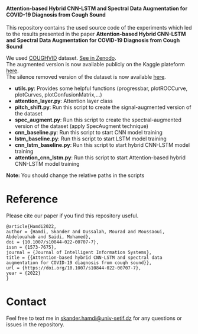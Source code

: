 #### Attention-based Hybrid CNN-LSTM and Spectral Data Augmentation for COVID-19 Diagnosis from Cough Sound
This repository contains the used source code of the experiments which led to the results presented in the paper <b>Attention-based Hybrid CNN-LSTM and Spectral Data Augmentation for COVID-19 Diagnosis from Cough Sound</b>

We used <a href='https://www.nature.com/articles/s41597-021-00937-4'>COUGHVID</a> dataset. <a href='https://zenodo.org/record/4048312'>See in Zenodo</a>. <br> The augmented version is now available publicly on the Kaggle plateform <a href="https://www.kaggle.com/datasets/alex1994/melspectrogram-spec-aug-30-percent">here</a>. <br>
The silence removed version of the dataset is now available <a href="https://drive.google.com/drive/folders/1AeY4y0aC0PqmM5V6yM9YRsNNkzGUHedB?usp=sharing">here</a>.

- <b>utils.py</b>: Provides some helpful functions (progressbar, plotROCCurve, plotCurves, plotConfusionMatrix,...)
- <b>attention_layer.py</b>: Attention layer class
- <b>pitch_shift.py</b>: Run this script to create the signal-augmented version of the dataset
- <b>spec_augment.py</b>: Run this script to create the spectral-augmented version of the dataset (apply SpecAugment technique) 
- <b>cnn_baseline.py</b>: Run this script to start CNN model training
- <b>lstm_baseline.py</b>: Run this script to start LSTM model training
- <b>cnn_lstm_baseline.py</b>: Run this script to start hybrid CNN-LSTM model training
- <b>attention_cnn_lstm.py</b>: Run this script to start Attention-based hybrid CNN-LSTM model training

<b>Note: </b> You should change the relative paths in the scripts

# Reference
Please cite our paper if you find this repository useful.

```
@article{Hamdi2022,
author = {Hamdi, Skander and Oussalah, Mourad and Moussaoui, Abdelouahab and Saidi, Mohamed},
doi = {10.1007/s10844-022-00707-7},
issn = {1573-7675},
journal = {Journal of Intelligent Information Systems},
title = {{Attention-based hybrid CNN-LSTM and spectral data augmentation for COVID-19 diagnosis from cough sound}},
url = {https://doi.org/10.1007/s10844-022-00707-7},
year = {2022}
}
```

# Contact
Feel free to text me in <a href="skander.hamdi@univ-setif.dz">skander.hamdi@univ-setif.dz</a> for any questions or issues in the repository.
